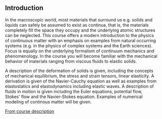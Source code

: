 
## Introduction
In the macroscopic world, most materials that surround us e.g. solids and liquids 
can safely be assumed to exist as continua, that is, the materials completely 
fill the space they occupy and the underlying atomic structures 
can be neglected. This course offers a modern introduction to the physics of
continuous matter with an emphasis on examples from natural occurring 
systems (e.g. in the physics of complex systems and the Earth sciences). 
Focus is equally on the underlying formalism of continuum mechanics and 
phenomenology. In the course you will become familiar with the mechanical 
behavior of materials ranging from viscous fluids to elastic solids. 

A description of the deformation of solids is given, including the concepts
of mechanical equilibrium, the stress and strain tensors, linear elasticity.
A derivation is given of the Navier-Cauchy equation as well as examples 
from elastostatics and elastodynamics including elastic waves. A 
description of fluids in motion is given including the Euler equations, 
potential flow, Stokes' flow and the Navier-Stokes equation. Examples of 
numerical modeling of continous matter will be given.
    
[From course description](https://kurser.ku.dk/course/nfyk10005u)
